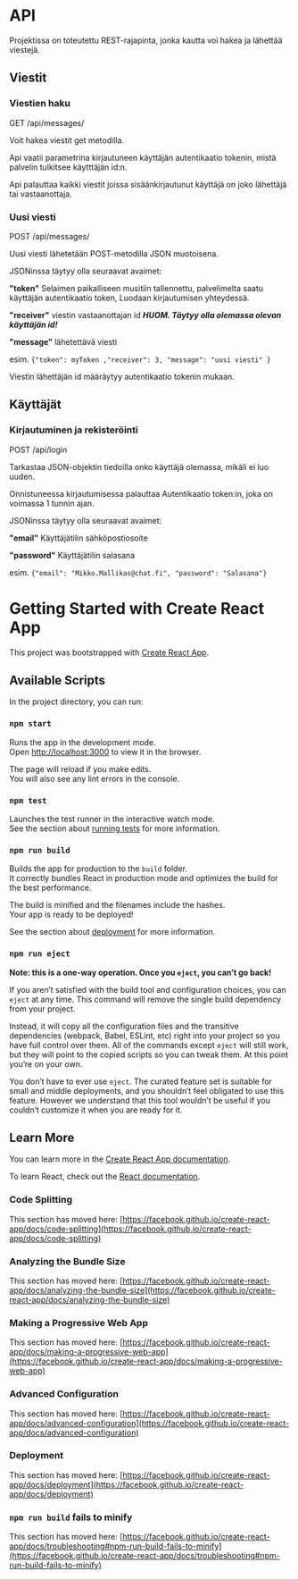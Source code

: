 # API
Projektissa on toteutettu REST-rajapinta, jonka kautta voi hakea ja lähettää viestejä.

## Viestit


### Viestien haku
GET /api/messages/

Voit hakea viestit get metodilla.

Api vaatii parametrina kirjautuneen käyttäjän autentikaatio tokenin, mistä palvelin tulkitsee käytttäjän id:n.

Api palauttaa kaikki viestit joissa sisäänkirjautunut käyttäjä on joko lähettäjä tai vastaanottaja.

### Uusi viesti

POST /api/messages/

Uusi viesti lähetetään POST-metodilla JSON muotoisena.

JSONinssa täytyy olla seuraavat avaimet:

**"token"** Selaimen paikalliseen musitiin tallennettu, palvelimelta saatu käyttäjän autentikaatio token, Luodaan kirjautumisen yhteydessä.

**"receiver"** viestin vastaanottajan id ***HUOM. Täytyy olla olemassa olevan käyttäjän id!***

**"message"** lähetettävä viesti

esim. ```{"token": myToken ,"receiver": 3, "message": "uusi viesti"
}```

Viestin lähettäjän id määräytyy autentikaatio tokenin mukaan.

## Käyttäjät

### Kirjautuminen ja rekisteröinti

POST /api/login

Tarkastaa JSON-objektin tiedoilla onko käyttäjä olemassa, mikäli ei luo uuden.

Onnistuneessa kirjautumisessa palauttaa Autentikaatio token:in, joka on voimassa 1 tunnin ajan.

JSONinssa täytyy olla seuraavat avaimet:

**"email"** Käyttäjätilin sähköpostiosoite

**"password"** Käyttäjätilin salasana

esim. ```{"email": "Mikko.Mallikas@chat.fi", "password": "Salasana"}```



# Getting Started with Create React App

This project was bootstrapped with [Create React App](https://github.com/facebook/create-react-app).

## Available Scripts

In the project directory, you can run:

### `npm start`

Runs the app in the development mode.\
Open [http://localhost:3000](http://localhost:3000) to view it in the browser.

The page will reload if you make edits.\
You will also see any lint errors in the console.

### `npm test`

Launches the test runner in the interactive watch mode.\
See the section about [running tests](https://facebook.github.io/create-react-app/docs/running-tests) for more information.

### `npm run build`

Builds the app for production to the `build` folder.\
It correctly bundles React in production mode and optimizes the build for the best performance.

The build is minified and the filenames include the hashes.\
Your app is ready to be deployed!

See the section about [deployment](https://facebook.github.io/create-react-app/docs/deployment) for more information.

### `npm run eject`

**Note: this is a one-way operation. Once you `eject`, you can’t go back!**

If you aren’t satisfied with the build tool and configuration choices, you can `eject` at any time. This command will remove the single build dependency from your project.

Instead, it will copy all the configuration files and the transitive dependencies (webpack, Babel, ESLint, etc) right into your project so you have full control over them. All of the commands except `eject` will still work, but they will point to the copied scripts so you can tweak them. At this point you’re on your own.

You don’t have to ever use `eject`. The curated feature set is suitable for small and middle deployments, and you shouldn’t feel obligated to use this feature. However we understand that this tool wouldn’t be useful if you couldn’t customize it when you are ready for it.

## Learn More

You can learn more in the [Create React App documentation](https://facebook.github.io/create-react-app/docs/getting-started).

To learn React, check out the [React documentation](https://reactjs.org/).

### Code Splitting

This section has moved here: [https://facebook.github.io/create-react-app/docs/code-splitting](https://facebook.github.io/create-react-app/docs/code-splitting)

### Analyzing the Bundle Size

This section has moved here: [https://facebook.github.io/create-react-app/docs/analyzing-the-bundle-size](https://facebook.github.io/create-react-app/docs/analyzing-the-bundle-size)

### Making a Progressive Web App

This section has moved here: [https://facebook.github.io/create-react-app/docs/making-a-progressive-web-app](https://facebook.github.io/create-react-app/docs/making-a-progressive-web-app)

### Advanced Configuration

This section has moved here: [https://facebook.github.io/create-react-app/docs/advanced-configuration](https://facebook.github.io/create-react-app/docs/advanced-configuration)

### Deployment

This section has moved here: [https://facebook.github.io/create-react-app/docs/deployment](https://facebook.github.io/create-react-app/docs/deployment)

### `npm run build` fails to minify

This section has moved here: [https://facebook.github.io/create-react-app/docs/troubleshooting#npm-run-build-fails-to-minify](https://facebook.github.io/create-react-app/docs/troubleshooting#npm-run-build-fails-to-minify)
